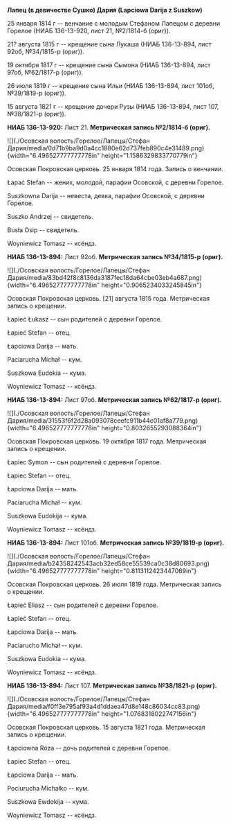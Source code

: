 **Лапец (в девичестве Сушко) Дария (Lapciowa Darija z Suszkow)**

25 января 1814 г -- венчание с молодым Стефаном Лапецом с деревни
Горелое (НИАБ 136-13-920, лист 21, №2/1814-б (ориг)).

21? августа 1815 г -- крещение сына Лукаша (НИАБ 136-13-894, лист 92об,
№34/1815-р (ориг)).

19 октября 1817 г -- крещение сына Сымона (НИАБ 136-13-894, лист 97об,
№62/1817-р (ориг)).

26 июля 1819 г -- крещение сына Ильи (НИАБ 136-13-894, лист 101об,
№39/1819-р (ориг)).

15 августа 1821 г -- крещение дочери Рузы (НИАБ 136-13-894, лист 107,
№38/1821-р (ориг)).

**НИАБ 136-13-920:** Лист 21. **Метрическая запись №2/1814-б (ориг).**

![](./Осовская волость/Горелое/Лапецы/Стефан Дария/media/0d71b9ba9d0a4cc1880e62d737feb890c4e31489.png){width="6.496527777777778in"
height="1.1586329833770779in"}

Осовская Покровская церковь. 25 января 1814 года. Запись о венчании.

Łapać Stefan -- жених, молодой, парафии Осовской, с деревни Горелое.

Suszkowna Darija -- невеста, девка, парафии Осовской, с деревни Горелое.

Suszko Andrzej -- свидетель.

Busła Osip -- свидетель.

Woyniewicz Tomasz -- ксёндз.

**НИАБ 136-13-894:** Лист 92об. **Метрическая запись №34/1815-р
(ориг).**

![](./Осовская волость/Горелое/Лапецы/Стефан Дария/media/83bd42f8c8136da3187fec18da64cbe03eb4a687.png){width="6.496527777777778in"
height="0.9065234033245845in"}

Осовская Покровская церковь. \[21\] августа 1815 года. Метрическая
запись о крещении.

Łapieć Łukasz -- сын родителей с деревни Горелое.

Łapieć Stefan -- отец.

Łapciowa Darija -- мать.

Paciarucha Michał -- кум.

Suszkowa Eudokia -- кума.

Woyniewicz Tomasz -- ксёндз.

**НИАБ 136-13-894:** Лист 97об. **Метрическая запись №62/1817-р
(ориг).**

![](./Осовская волость/Горелое/Лапецы/Стефан Дария/media/31553f6f2d28a093078ceefc911b44c01af8a779.png){width="6.496527777777778in"
height="0.8032655293088364in"}

Осовская Покровская церковь. 19 октября 1817 года. Метрическая запись о
крещении.

Łapiec Symon -- сын родителей с деревни Горелое.

Łapiec Stefan -- отец.

Łapciowa Darija -- мать.

Paciarucha Michał -- кум.

Suszkowa Eudokija -- кума.

Woyniewicz Tomasz -- ксёндз.

**НИАБ 136-13-894:** Лист 101об. **Метрическая запись №39/1819-р
(ориг).**

![](./Осовская волость/Горелое/Лапецы/Стефан Дария/media/b24358242543acb32ed58ce55539ca0c38d80693.png){width="6.496527777777778in"
height="0.8113112423447069in"}

Осовская Покровская церковь. 26 июля 1819 года. Метрическая запись о
крещении.

Łapieć Eliasz -- сын родителей с деревни Горелое.

Łapieć Stefan -- отец.

Łapciowa Darija -- мать.

Paciarucho Michał -- кум.

Suszkowa Eudokia -- кума.

Woyniewicz Tomasz -- ксёндз.

**НИАБ 136-13-894:** Лист 107. **Метрическая запись №38/1821-р (ориг).**

![](./Осовская волость/Горелое/Лапецы/Стефан Дария/media/f0ff3e795af93a4d1ddaea47d8e148c86034cc83.png){width="6.496527777777778in"
height="1.0768318022747156in"}

Осовская Покровская церковь. 15 августа 1821 года. Метрическая запись о
крещении.

Łapciowna Róza -- дочь родителей с деревни Горелое.

Łapiec Stefan -- отец.

Łapciowa Darija -- мать.

Pociurucha Michałko -- кум.

Suszkowa Ewdokija -- кума.

Woyniewicz Tomasz -- ксёндз.
